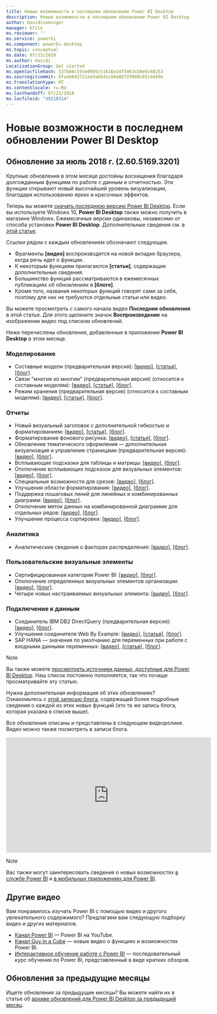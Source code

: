 ```yaml
---
title: Новые возможности в последнем обновлении Power BI Desktop
description: Новые возможности в последнем обновлении Power BI Desktop
author: davidiseminger
manager: kfile
ms.reviewer: ''
ms.service: powerbi
ms.component: powerbi-desktop
ms.topic: conceptual
ms.date: 07/23/2018
ms.author: davidi
LocalizationGroup: Get started
ms.openlocfilehash: 537b66c193e0995c51616e34f5463cb8e6c68253
ms.sourcegitcommit: 6faeb642721ee5abb41c04a8b729880c01c4d40e
ms.translationtype: HT
ms.contentlocale: ru-RU
ms.lasthandoff: 07/23/2018
ms.locfileid: "39210314"
---
```

# <a name="whats-new-in-the-latest-power-bi-desktop-update"></a>Новые возможности в последнем обновлении Power BI Desktop

## <a name="july-2018-update-26051693201"></a>Обновление за июль 2018 г. (2.60.5169.3201)

Крупные обновления в этом месяце достойны восхищения благодаря долгожданным функциям по работе с данным и отчетностью. Эти функции открывают новый высочайший уровень визуализации, благодаря использованию ярких и красочных эффектов.

Теперь вы можете [скачать последнюю версию Power BI Desktop](https://powerbi.microsoft.com/desktop). Если вы используете Windows 10, **Power BI Desktop** также можно получить в магазине Windows. Ежемесячные версии одинаковы, независимо от способа установки **Power BI Desktop**. Дополнительные сведения см. в [этой статье](desktop-get-the-desktop.md). 

Ссылки рядом с каждым обновлением обозначают следующее.

* Фрагменты **[видео]** воспроизводятся на новой вкладке браузера, когда речь идет о функции.
* К некоторым функциям прилагаются **[статьи]**, содержащие дополнительные сведения.
* Большинство функций рассматриваются в ежемесячных публикациях об обновлениях в **[блоге]**.
* Кроме того, названия некоторых функций говорят сами за себя, поэтому для них не требуются отдельные статьи или видео.

Вы можете просмотреть с самого начала видео **Последние обновления** в этой статье. Для этого щелкните значок **Воспроизведение** на изображении видео под списком обновлений.

Ниже перечислены обновления, добавленные в приложение **Power BI Desktop** в этом месяце.

### <a name="modeling"></a>Моделирование

* Составные модели (предварительная версия): [[видео]](https://youtu.be/Mtig3rmIUe0?t=15s), [[статья]](desktop-composite-models.md), [[блог]](https://powerbi.microsoft.com/blog/power-bi-desktop-july-2018-feature-summary/#compositeModels).
* Связи "многие ко многим" (предварительная версия) (относится к составным моделям): [[видео]](https://youtu.be/Mtig3rmIUe0?t=4m53s), [[статья]](desktop-many-to-many-relationships.md), [[блог]](https://powerbi.microsoft.com/blog/power-bi-desktop-july-2018-feature-summary/#compositeModels).
* Режим хранения (предварительная версия) (относится к составным моделям): [[видео]](https://youtu.be/Mtig3rmIUe0?t=15s), [[статья]](desktop-storage-mode.md), [[блог]](https://powerbi.microsoft.com/blog/power-bi-desktop-july-2018-feature-summary/#compositeModels).


### <a name="reporting"></a>Отчеты

* Новый визуальный заголовок с дополнительной гибкостью и форматированием: [[видео]](https://youtu.be/Mtig3rmIUe0?t=8m26s), [[статья]](desktop-visual-elements-for-reports.md#using-improved-visual-headers-in-power-bi-reports), [[блог]](https://powerbi.microsoft.com/blog/power-bi-desktop-july-2018-feature-summary/#visualHeader). 
* Форматирование фонового рисунка: [[видео]](https://youtu.be/Mtig3rmIUe0?t=14m19s), [[статья]](desktop-visual-elements-for-reports.md#using-wallpaper-in-power-bi-reports), [[блог]](https://powerbi.microsoft.com/blog/power-bi-desktop-july-2018-feature-summary/#wallpaper). 
* Обновление тематического оформления — дополнительная визуализация и управление страницами (предварительная версия): [[видео]](https://youtu.be/Mtig3rmIUe0?t=19m14s), [[блог]](https://powerbi.microsoft.com/blog/power-bi-desktop-july-2018-feature-summary/#theme). 
* Всплывающие подсказки для таблицы и матрицы: [[видео]](https://youtu.be/Mtig3rmIUe0?t=22m53s), [[блог]](https://powerbi.microsoft.com/blog/power-bi-desktop-july-2018-feature-summary/#tableTooltips). 
* Отключение всплывающих подсказок для визуальных элементов: [[видео]](https://youtu.be/Mtig3rmIUe0?t=22m53s), [[блог]](https://powerbi.microsoft.com/blog/power-bi-desktop-july-2018-feature-summary/#tooltips). 
* Специальные возможности для срезов: [[видео]](https://youtu.be/Mtig3rmIUe0?t=27m29s), [[блог]](https://powerbi.microsoft.com/blog/power-bi-desktop-july-2018-feature-summary/#slicerAccessibility). 
* Улучшения области форматирования: [[видео]](https://youtu.be/Mtig3rmIUe0?t=30m18s), [[блог]](https://powerbi.microsoft.com/blog/power-bi-desktop-july-2018-feature-summary/#formattingPane). 
* Поддержка пошаговых линий для линейных и комбинированных диаграмм: [[видео]](https://youtu.be/Mtig3rmIUe0?t=32m46s), [[блог]](https://powerbi.microsoft.com/blog/power-bi-desktop-july-2018-feature-summary/#steppedLine). 
* Отключение меток данных на комбинированной диаграмме для отдельных рядов: [[видео]](https://youtu.be/Mtig3rmIUe0?t=34m19s), [[блог]](https://powerbi.microsoft.com/blog/power-bi-desktop-july-2018-feature-summary/#comboDataLabels). 
* Улучшение процесса сортировки: [[видео]](https://youtu.be/Mtig3rmIUe0?t=35m44s), [[блог]](https://powerbi.microsoft.com/blog/power-bi-desktop-july-2018-feature-summary/#sorting). 

### <a name="analytics"></a>Аналитика

* Аналитические сведения о факторах распределения: [[видео]](https://youtu.be/Mtig3rmIUe0?t=37m), [[блог]](https://powerbi.microsoft.com/blog/power-bi-desktop-july-2018-feature-summary/#distributionFactor). 

### <a name="custom-visuals"></a>Пользовательские визуальные элементы

* Сертифицированная категория Power BI: [[видео]](https://youtu.be/Mtig3rmIUe0?t=41m13s), [[блог]](https://powerbi.microsoft.com/blog/power-bi-desktop-july-2018-feature-summary/#certifiedVisuals). 
* Отключение определенных визуальных элементов организации: [[видео]](https://youtu.be/Mtig3rmIUe0?t=42m32s), [[блог]](https://powerbi.microsoft.com/blog/power-bi-desktop-july-2018-feature-summary/#orgCustomVisuals). 
* Четыре новых настраиваемых визуальных элемента: [[видео]](https://youtu.be/Mtig3rmIUe0?t=44m), [[блог]](https://powerbi.microsoft.com/blog/power-bi-desktop-july-2018-feature-summary/#visio). 

### <a name="data-connectivity"></a>Подключение к данным

* Соединитель IBM DB2 DirectQuery (предварительная версия): [[видео]](https://youtu.be/Mtig3rmIUe0?t=54m25s), [[блог]](https://powerbi.microsoft.com/blog/power-bi-desktop-july-2018-feature-summary/#IBMDB2). 
* Улучшения соединителя Web By Example: [[видео]](https://youtu.be/Mtig3rmIUe0?t=54m53s), [[статья]](desktop-connect-to-web-by-example.md), [[блог]](https://powerbi.microsoft.com/blog/power-bi-desktop-july-2018-feature-summary/#WebByExample). 
* SAP HANA — значения по умолчанию для переменных при работе с входными данными переменных: [[видео]](https://youtu.be/Mtig3rmIUe0?t=56m19s), [[статья]](desktop-sap-hana.md), [[блог]](https://powerbi.microsoft.com/blog/power-bi-desktop-july-2018-feature-summary/#SAPHANA). 


> [!NOTE]
> Вы также можете [просмотреть источники данных, доступные для Power BI Desktop](desktop-data-sources.md). Наш список постоянно пополняется, так что почаще просматривайте эту статью.

Нужна дополнительная информация об этих обновлениях? Ознакомьтесь с [этой записью блога](https://powerbi.microsoft.com/blog/power-bi-desktop-july-2018-feature-summary/), содержащей более подробные сведения о каждой из этих новых функций (это та же запись блога, которая указана в списке выше).


Все обновления описаны и представлены в следующем видеоролике. Видео можно также посмотреть в записи блога.

<iframe width="560" height="315" src="https://www.youtube.com/embed/Mtig3rmIUe0" frameborder="0" allow="autoplay; encrypted-media" allowfullscreen></iframe>


> [!NOTE]
> Вас также могут заинтересовать сведения о новых возможностях [в службе Power BI](service-whats-new.md) и [в мобильных приложениях для Power BI](mobile-whats-new-in-the-mobile-apps.md).

## <a name="more-videos"></a>Другие видео

Вам понравилось изучать Power BI с помощью видео и другого увлекательного содержимого? Предлагаем вам следующую подборку видео и других материалов.

-   [Канал Power BI](https://www.youtube.com/user/mspowerbi) — Power BI на YouTube.
-   [Канал Guy in a Cube](https://www.youtube.com/channel/UCFp1vaKzpfvoGai0vE5VJ0w) — новые видео о функциях и возможностях Power BI.
-   [Интерактивное обучение работе с Power BI](https://powerbi.microsoft.com/guided-learning/) — последовательный курс обучения по Power BI, представленный в виде кратких обзоров.

## <a name="previous-months-updates"></a>Обновления за предыдущие месяцы

Ищете обновления за предыдущие месяцы? Вы можете найти их в статье об [архиве обновлений для Power BI Desktop за предыдущий месяц](desktop-latest-update-archive.md).